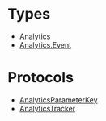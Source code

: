 # Types

  - [Analytics](Analytics)
  - [Analytics.Event](Analytics_Event)

# Protocols

  - [AnalyticsParameterKey](AnalyticsParameterKey)
  - [AnalyticsTracker](AnalyticsTracker)

